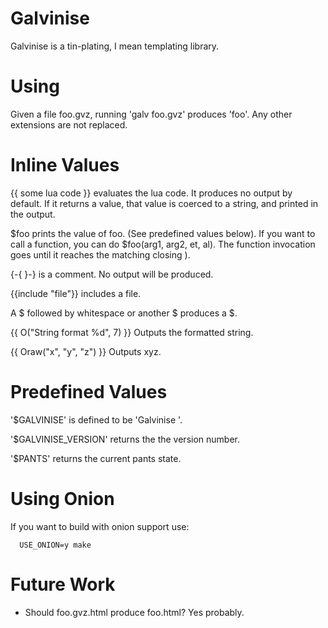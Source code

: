 Galvinise
=========

Galvinise is a tin-plating, I mean templating library.

Using
=====

Given a file foo.gvz, running 'galv foo.gvz' produces 'foo'.  Any other extensions are not replaced.


Inline Values
=============

{{ some lua code }} evaluates the lua code.  It produces no output by
default.  If it returns a value, that value is coerced to a string, and
printed in the output.

$foo prints the value of foo.  (See predefined values below).
If you want to call a function, you can do $foo(arg1, arg2, et, al).  The
function invocation goes until it reaches the matching closing ).

{-{ }-} is a comment.  No output will be produced.

{{include "file"}} includes a file.

A $ followed by whitespace or another $ produces a $.

{{ O("String format %d", 7) }} Outputs the formatted string.

{{ Oraw("x", "y", "z") }} Outputs xyz.

Predefined Values
=================

'$GALVINISE' is defined to be 'Galvinise <version>'.

'$GALVINISE_VERSION' returns the the version number.

'$PANTS' returns the current pants state.

Using Onion
===========

If you want to build with onion support use:
```
  USE_ONION=y make
```

Future Work
===========

   * Should foo.gvz.html produce foo.html?  Yes probably.
